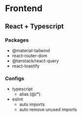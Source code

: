 # Frontend

## React + Typescript

### Packages

- @material-tailwind
- react-router-dom
- @tanstack/react-query
- react-toastify

### Configs

- typescript
  - alias (@/*)
- eslint
  - auto imports
  - auto remove unused imports
